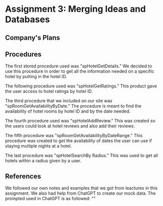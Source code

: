 # Assignment 3: Merging Ideas and Databases
## Company's Plans

## Procedures
The first stored procedure used was "spHotelGetDetails." We decided to use this procedure in order to get all the information needed on a specific hotel by putting in the hotel ID.

The following procedure used was "spHotelGetRatings." This product gave the user access to hotel ratings by hotel ID.

The third procedure that we included on our site was "spRoomGetAvailabilityByDate." The procedure is meant to find the availability of hotel rooms by hotel ID and by the date needed.

The fourth procedure used was "spHotelAddReview." This was created so the users could look at hotel reviews and also add their reviews.

The fifth procedure was "spRoomGetAvailabilityByDateRange." This procedure was created to get the availability of dates the user can use if staying multiple nights at a hotel. 

The last procedure was "spHotelSearchBy Radius." This was used to get all hotels within a radius given by a user. 

## References
We followed our own notes and examples that we got from leactures in this assignment. We also had help from ChatGPT to create our mock data. The prompted used in ChatGPT is as followed:
""
